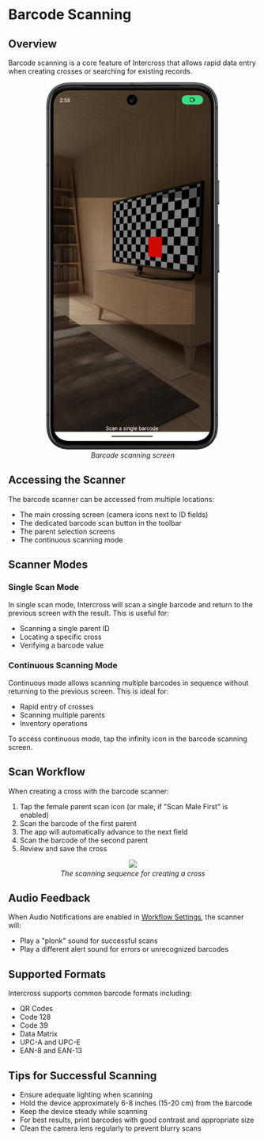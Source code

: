 # Barcode Scanning

## Overview

Barcode scanning is a core feature of Intercross that allows rapid data entry when creating crosses or searching for existing records.

<figure align="center" class="image">
<img src="_static/images/scanning_screen.png" width="350px">
<figcaption><i>Barcode scanning screen</i></figcaption>
</figure>

## Accessing the Scanner

The barcode scanner can be accessed from multiple locations:
- The main crossing screen (camera icons next to ID fields)
- The dedicated barcode scan button in the toolbar
- The parent selection screens
- The continuous scanning mode

## Scanner Modes

### Single Scan Mode

In single scan mode, Intercross will scan a single barcode and return to the previous screen with the result. This is useful for:
- Scanning a single parent ID
- Locating a specific cross
- Verifying a barcode value

### Continuous Scanning Mode

Continuous mode allows scanning multiple barcodes in sequence without returning to the previous screen. This is ideal for:
- Rapid entry of crosses
- Scanning multiple parents
- Inventory operations

To access continuous mode, tap the infinity icon in the barcode scanning screen.

## Scan Workflow

When creating a cross with the barcode scanner:

1. Tap the female parent scan icon (or male, if "Scan Male First" is enabled)
2. Scan the barcode of the first parent
3. The app will automatically advance to the next field
4. Scan the barcode of the second parent
5. Review and save the cross

<figure align="center" class="image">
<img src="_static/images/barcode/cross_scan_sequence.png" width="700px">
<figcaption><i>The scanning sequence for creating a cross</i></figcaption>
</figure>

## Audio Feedback

When Audio Notifications are enabled in [Workflow Settings](settings/workflow.md), the scanner will:
- Play a "plonk" sound for successful scans
- Play a different alert sound for errors or unrecognized barcodes

## Supported Formats

Intercross supports common barcode formats including:
- QR Codes
- Code 128
- Code 39
- Data Matrix
- UPC-A and UPC-E
- EAN-8 and EAN-13

## Tips for Successful Scanning

- Ensure adequate lighting when scanning
- Hold the device approximately 6-8 inches (15-20 cm) from the barcode
- Keep the device steady while scanning
- For best results, print barcodes with good contrast and appropriate size
- Clean the camera lens regularly to prevent blurry scans
